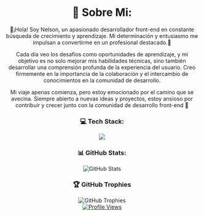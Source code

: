 <div align="center">

  <h1>👋 Sobre Mi:</h1>
  <p>
    👾¡Hola! Soy Nelson, un apasionado desarrollador front-end en constante búsqueda de crecimiento y aprendizaje. Mi determinación y entusiasmo me impulsan a convertirme en un profesional destacado.👾
  </p>
  <p>
    Cada día veo los desafíos como oportunidades de aprendizaje, y mi objetivo es no solo mejorar mis habilidades técnicas, sino también desarrollar una comprensión profunda de la experiencia del usuario. Creo firmemente en la importancia de la colaboración y el intercambio de conocimientos en la comunidad de desarrollo.
  </p>
  <p>
    Mi viaje apenas comienza, pero estoy emocionado por el camino que se avecina. Siempre abierto a nuevas ideas y proyectos, estoy ansioso por contribuir y crecer junto con la comunidad de desarrollo front-end 🚀
  </p>

  <h3>💻 Tech Stack:</h3>
  <a href="https://skillicons.dev">
    <img src="https://skillicons.dev/icons?i=js,nodejs,npm,react,vite,express,sqlite,html,css,git,bash,linux,debian,vscode,solana,astro,ts,yarn,tailwindcss" />
  </a>

  <h3>📊 GitHub Stats:</h3>
  <img src="https://github-readme-stats.vercel.app/api?username=NelsonGC7&theme=neon&show_icons=true" alt="GitHub Stats"/>

  <h3>🏆 GitHub Trophies</h3>
  <img src="https://github-profile-trophy.vercel.app/?username=NelsonGC7&theme=radical&no-frame=false&no-bg=true&margin-w=4" alt="GitHub Trophies"/>

  <br>
  <a href="https://visitcount.itsvg.in">
    <img src="https://visitcount.itsvg.in/api?id=NelsonGC7&icon=4&color=0" alt="Profile Views"/>
  </a>

</div>

